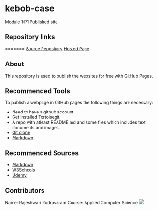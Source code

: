 # kebob-case
Module 1:P1 Published site

## Repository links
=======
[Source Repository]()
[Hosted Page]()

## About
This repository is used to publish the websites for free with GitHub Pages.

## Recommended Tools
To publish a webpage in GitHub pages the following things are necessary:
- Need to have a github account.
- Get installed Tortoisegit.
- A repo with atleast README.md and some files which includes text documents and images.
- [Git clone](https://www.git-scm.com/docs/git-clone)
- [Markdown](https://en.wikipedia.org/wiki/Markdown)

## Recommended Sources
- [Markdown](https://daringfireball.net/projects/markdown/syntax#backslash)
- [W3Schools](https://www.w3schools.com/)
- [Udemy](https://www.udemy.com/)

## Contributors
Name: Rajeshwari Rudravaram
Course: Applied Computer Science
![](https://i.ytimg.com/vi/40Y-GmSGI74/maxresdefault.jpg)
